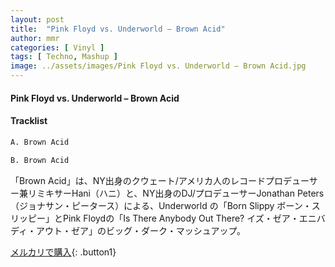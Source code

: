 ```yaml
---
layout: post
title:  "Pink Floyd vs. Underworld – Brown Acid"
author: mmr
categories: [ Vinyl ]
tags: [ Techno, Mashup ]
image: ../assets/images/Pink Floyd vs. Underworld – Brown Acid.jpg
---
```


#### Pink Floyd vs. Underworld – Brown Acid

#### Tracklist
```md
A. Brown Acid

B. Brown Acid
```

「Brown Acid」は、NY出身のクウェート/アメリカ人のレコードプロデューサー兼リミキサーHani（ハニ）と、NY出身のDJ/プロデューサーJonathan Peters（ジョナサン・ピータース）による、Underworld の「Born Slippy ボーン・スリッピー」とPink Floydの「Is There Anybody Out There? イズ・ゼア・エニバディ・アウト・ゼア」のビッグ・ダーク・マッシュアップ。



[メルカリで購入](https://jp.mercari.com/item/m72837150072){: .button1}

